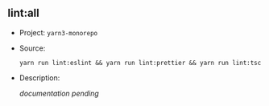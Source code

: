 ## lint:all

- Project: `yarn3-monorepo`
- Source:

    ```shell
    yarn run lint:eslint && yarn run lint:prettier && yarn run lint:tsc
    ```

- Description:

    _documentation pending_
